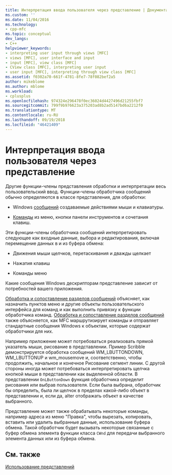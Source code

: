 ```yaml
---
title: Интерпретация ввода пользователя через представление | Документация Майкрософт
ms.custom: ''
ms.date: 11/04/2016
ms.technology:
- cpp-mfc
ms.topic: conceptual
dev_langs:
- C++
helpviewer_keywords:
- interpreting user input through views [MFC]
- views [MFC], user interface and input
- input [MFC], view class [MFC]
- CView class [MFC], interpreting user input
- user input [MFC], interpreting through view class [MFC]
ms.assetid: f0302a70-661f-4781-8fe7-78f082bef2a5
author: mikeblome
ms.author: mblome
ms.workload:
- cplusplus
ms.openlocfilehash: 974324e296478f0ec36024d4427496d21255fbf7
ms.sourcegitcommit: 799f9b976623a375203ad8b2ad5147bd6a2212f0
ms.translationtype: MT
ms.contentlocale: ru-RU
ms.lasthandoff: 09/19/2018
ms.locfileid: "46421409"
---
```

# <a name="interpreting-user-input-through-a-view"></a>Интерпретация ввода пользователя через представление

Другие функции-члены представления обработки и интерпретации весь пользовательский ввод. Функции-члены обработчика сообщений обычно определяются в классе представления, для обработки:

- Windows [сообщений](../mfc/messages.md) создаваемые действиями мыши и клавиатуры.

- [Команды](../mfc/user-interface-objects-and-command-ids.md) из меню, кнопки панели инструментов и сочетания клавиш.

Эти функции-члены обработчика сообщений интерпретировать следующее как входные данные, выбора и редактирования, включая перемещение данных в и из буфера обмена:

- Движения мыши щелчков, перетаскивания и дважды щелкает

- Нажатия клавиш

- Команды меню

Какие сообщения Windows дескрипторам представление зависит от потребностей вашего приложения.

[Обработка и сопоставление разделов сообщений](../mfc/message-handling-and-mapping.md) объясняет, как назначить пунктов меню и другие объекты пользовательского интерфейса для команд и как выполнить привязку к функции обработчика команд. [Обработка и сопоставление разделов сообщений](../mfc/message-handling-and-mapping.md) также объясняется, как MFC маршрутизирует команды и отправляет стандартные сообщения Windows к объектам, которые содержат обработчики для них.

Например приложение может потребоваться реализовать прямой указатель мыши, рисование в представлении. Пример Scribble демонстрируется обработка сообщений WM_LBUTTONDOWN, WM_LBUTTONUP и wm_mousemove и, соответственно, чтобы продолжить, начальное и конечное Рисование сегмент линии. С другой стороны иногда может потребоваться интерпретировать щелчка кнопкой мыши в представлении как выделенной области. В представлении `OnLButtonDown` функция обработчика определит рисования или выбрав пользователя. Если была выбрана, обработчик бы определить, была ли щелчок в пределах какой-либо объект в представлении и, если да, alter отображать объект в качестве выбранного.

Представление может также обрабатывать некоторые команды, например адреса из меню "Правка", чтобы вырезать, копировать, вставить или удалить выбранные данные, использование буфера обмена. Такой обработчик будет вызывать некоторые связанные с буфер обмена элемента функции класса `CWnd` для передачи выбранного элемента данных или из буфера обмена.

## <a name="see-also"></a>См. также

[Использование представлений](../mfc/using-views.md)

